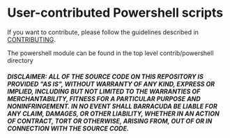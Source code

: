 # User-contributed Powershell scripts

If you want to contribute, please follow the guidelines described in [CONTRIBUTING](https://github.com/barracudanetworks/ngf-automation/blob/master/CONTRIBUTING.md).

The powershell module can be found in the top level contrib/powershell directory

##### DISCLAIMER: ALL OF THE SOURCE CODE ON THIS REPOSITORY IS PROVIDED "AS IS", WITHOUT WARRANTY OF ANY KIND, EXPRESS OR IMPLIED, INCLUDING BUT NOT LIMITED TO THE WARRANTIES OF MERCHANTABILITY, FITNESS FOR A PARTICULAR PURPOSE AND NONINFRINGEMENT. IN NO EVENT SHALL BARRACUDA BE LIABLE FOR ANY CLAIM, DAMAGES, OR OTHER LIABILITY, WHETHER IN AN ACTION OF CONTRACT, TORT OR OTHERWISE, ARISING FROM, OUT OF OR IN CONNECTION WITH THE SOURCE CODE. #####
